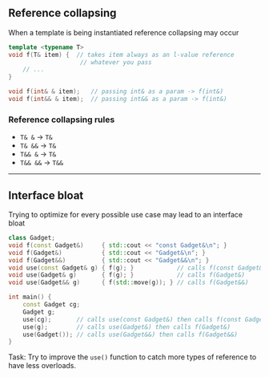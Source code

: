 ## Reference collapsing

When a template is being instantiated reference collapsing may occur

```cpp
template <typename T>
void f(T& item) {  // takes item always as an l-value reference
                    // whatever you pass
    // ...
}

void f(int& & item);   // passing int& as a param -> f(int&)
void f(int&& & item);  // passing int&& as a param -> f(int&)
```

### Reference collapsing rules <!-- .element: class="fragment fade-in" -->

* <!-- .element: class="fragment fade-in" --> <code>T& &</code> -> <code>T&</code>
* <!-- .element: class="fragment fade-in" --> <code>T& &&</code> -> <code>T&</code>
* <!-- .element: class="fragment fade-in" --> <code>T&& &</code> -> <code>T&</code>
* <!-- .element: class="fragment fade-in" --> <code>T&& &&</code> -> <code>T&&</code>

___

## Interface bloat

Trying to optimize for every possible use case may lead to an interface bloat

```cpp
class Gadget;
void f(const Gadget&)     { std::cout << "const Gadget&\n"; }
void f(Gadget&)           { std::cout << "Gadget&\n"; }
void f(Gadget&&)          { std::cout << "Gadget&&\n"; }
void use(const Gadget& g) { f(g); }            // calls f(const Gadget&)
void use(Gadget& g)       { f(g); }            // calls f(Gadget&)
void use(Gadget&& g)      { f(std::move(g)); } // calls f(Gadget&&)

int main() {
    const Gadget cg;
    Gadget g;
    use(cg);       // calls use(const Gadget&) then calls f(const Gadget&)
    use(g);        // calls use(Gadget&) then calls f(Gadget&)
    use(Gadget()); // calls use(Gadget&&) then calls f(Gadget&&)
}
```

Task: Try to improve the `use()` function to catch more types of reference to have less overloads.
<!-- .element: class="fragment fade-in" -->
